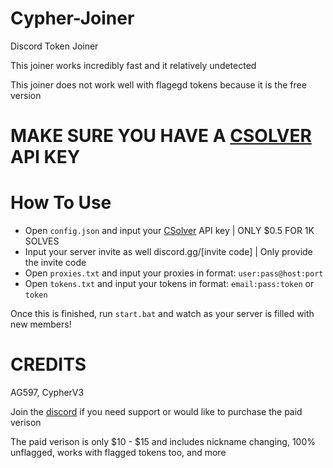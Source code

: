# Cypher-Joiner
Discord Token Joiner

This joiner works incredibly fast and it relatively undetected 

This joiner does not work well with flagegd tokens because it is the free version

# MAKE SURE YOU HAVE A [CSOLVER](https://csolver.xyz) API KEY

# How To Use

- Open `config.json` and input your [CSolver](https://CSolver.xyz) API key | ONLY $0.5 FOR 1K SOLVES 
- Input your server invite as well discord.gg/[invite code] | Only provide the invite code
- Open `proxies.txt` and input your proxies in format: `user:pass@host:port`
- Open `tokens.txt` and input your tokens in format: `email:pass:token` or `token`

Once this is finished, run `start.bat` and watch as your server is filled with new members!

# CREDITS

AG597, CypherV3

Join the [discord](https://https://discord.gg/CwTZsFSWJR) if you need support or would like to purchase the paid verison

The paid verison is only $10 - $15 and includes nickname changing, 100% unflagged, works with flagged tokens too, and more
